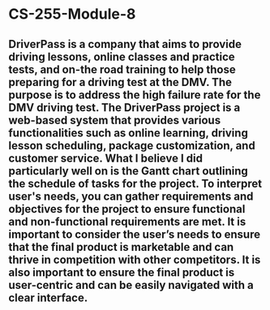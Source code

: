 # CS-255-Module-8

## DriverPass is a company that aims to provide driving lessons, online classes and practice tests, and on-the road training to help those preparing for a driving test at the DMV. The purpose is to address the high failure rate for the DMV driving test. The DriverPass project is a web-based system that provides various functionalities such as online learning, driving lesson scheduling, package customization, and customer service. What I believe I did particularly well on is the Gantt chart outlining the schedule of tasks for the project. To interpret user's needs, you can gather requirements and objectives for the project to ensure functional and non-functional requirements are met. It is important to consider the user’s needs to ensure that the final product is marketable and can thrive in competition with other competitors. It is also important to ensure the final product is user-centric and can be easily navigated with a clear interface.
